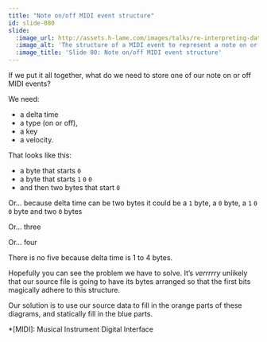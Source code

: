 ```yaml
---
title: "Note on/off MIDI event structure"
id: slide-080
slide:
  :image_url: http://assets.h-lame.com/images/talks/re-interpreting-data/rubyconf-2023/slides/045-048.mp4
  :image_alt: 'The structure of a MIDI event to represent a note on or off event is shown at bit-scale, with static bit values shown highlighted in blue, variable bit values shown highlighted in orange. It animates to show what a 1, 2, 3 or 4 byte version of delta-time would make the event look like; text: Note On / Off MIDI Event; delta time 0xxxxxxx / 1xxxxxxx 0xxxxxxx / 1xxxxxxx 1xxxxxxx 0xxxxxxx / 1xxxxxxx 1xxxxxxx 1xxxxxxx 0xxxxxxx; type 100xxxxx; key 0xxxxxxx; velocity 0xxxxxxx'
  :image_title: 'Slide 80: Note on/off MIDI event structure'
---
```

If we put it all together, what do we need to store one of our note on or off MIDI events?

We need:

* a delta time
* a type (on or off),
* a key
* a velocity.

That looks like this:

* a byte that starts `0`
* a byte that starts `1` `0` `0`
* and then two bytes that start `0`

Or… because delta time can be two bytes it could be a `1` byte, a `0` byte, a `1` `0` `0` byte and two `0` bytes

Or… three

Or… four

There is no five because delta time is 1 to 4 bytes.

Hopefully you can see the problem we have to solve.  It’s _verrrrry_ unlikely that our source file is going to have its bytes arranged so that the first bits magically adhere to this structure.

Our solution is to use our source data to fill in the orange parts of these diagrams, and statically fill in the blue parts.

*[MIDI]: Musical Instrument Digital Interface
